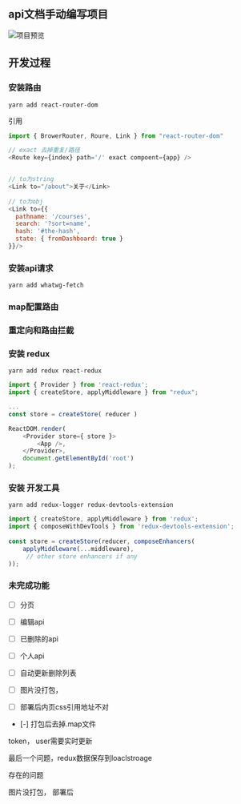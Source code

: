 ## api文档手动编写项目
![项目预览](http://static.golang365.com/Egnk9ozxVmLMHqZmQDyArGroBlD12OsQGQWuQLW2.png)

## 开发过程

### 安装路由
```
yarn add react-router-dom
```
引用
```js
import { BrowerRouter, Roure, Link } from "react-router-dom"

// exact 去掉重复/路径
<Route key={index} path='/' exact compoent={app} />


// to为string
<Link to="/about">关于</Link>
 
// to为obj
<Link to={{
  pathname: '/courses',
  search: '?sort=name',
  hash: '#the-hash',
  state: { fromDashboard: true }
}}/>

```

### 安装api请求
```
yarn add whatwg-fetch
```

### map配置路由
### 重定向和路由拦截

### 安装 redux
```
yarn add redux react-redux
```
```js
import { Provider } from 'react-redux';
import { createStore, applyMiddleware } from "redux";

...
const store = createStore( reducer )

ReactDOM.render( 
    <Provider store={ store }>
        <App />, 
    </Provider>,
    document.getElementById('root') 
);
```

### 安装 开发工具
```
yarn add redux-logger redux-devtools-extension
```
```js
import { createStore, applyMiddleware } from 'redux';
import { composeWithDevTools } from 'redux-devtools-extension';
 
const store = createStore(reducer, composeEnhancers(
    applyMiddleware(...middleware),
     // other store enhancers if any
));
```

### 未完成功能

- [ ] 分页
- [ ] 编辑api
- [ ] 已删除的api
- [ ] 个人api
- [ ] 自动更新删除列表

- [ ] 图片没打包，
- [ ] 部署后内页css引用地址不对
- [-] 打包后去掉.map文件

token， user需要实时更新

最后一个问题，redux数据保存到loaclstroage

存在的问题

图片没打包，
部署后